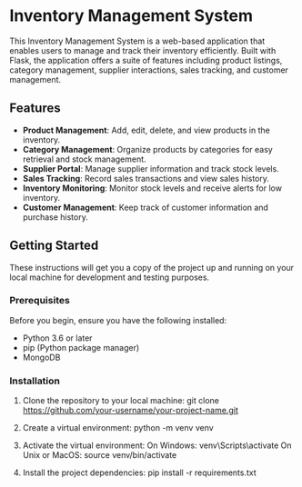 # Inventory Management System

This Inventory Management System is a web-based application that enables users to manage and track their inventory efficiently. Built with Flask, the application offers a suite of features including product listings, category management, supplier interactions, sales tracking, and customer management.

## Features

- **Product Management**: Add, edit, delete, and view products in the inventory.
- **Category Management**: Organize products by categories for easy retrieval and stock management.
- **Supplier Portal**: Manage supplier information and track stock levels.
- **Sales Tracking**: Record sales transactions and view sales history.
- **Inventory Monitoring**: Monitor stock levels and receive alerts for low inventory.
- **Customer Management**: Keep track of customer information and purchase history.

## Getting Started

These instructions will get you a copy of the project up and running on your local machine for development and testing purposes.

### Prerequisites

Before you begin, ensure you have the following installed:
- Python 3.6 or later
- pip (Python package manager)
- MongoDB

### Installation

1. Clone the repository to your local machine:
git clone https://github.com/your-username/your-project-name.git


2. Create a virtual environment:
python -m venv venv

3. Activate the virtual environment:
On Windows: venv\Scripts\activate
On Unix or MacOS: source venv/bin/activate

4. Install the project dependencies:
   pip install -r requirements.txt

